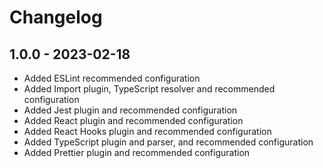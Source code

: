 # Changelog

## 1.0.0 - 2023-02-18

- Added ESLint recommended configuration
- Added Import plugin, TypeScript resolver and recommended configuration
- Added Jest plugin and recommended configuration
- Added React plugin and recommended configuration
- Added React Hooks plugin and recommended configuration
- Added TypeScript plugin and parser, and recommended configuration
- Added Prettier plugin and recommended configuration
